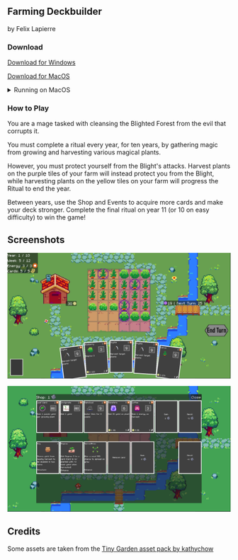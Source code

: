 ## Farming Deckbuilder

by Felix Lapierre

### Download

[Download for Windows](https://drive.google.com/file/d/1PcUSdRndIwx6YSG7kH4FUZ9J5JX0olmw/view?usp=sharing)

[Download for MacOS](https://drive.google.com/file/d/1axoEeiu4KYO_rstGDVbbsQZqViINLOEh/view?usp=sharing)

<details><summary>Running on MacOS</summary>

Download FarmingDeckbuilder.zip from the above link, unzip the folder, and move the application file to the Applications folder.

When you run the app for the first time, the following dialog is displayed:

> "FarmingDeckbuilder" can't be opened because Apple cannot check it for malicious software.
> 
> The software needs to be updated. Contact the developer for more information

To run the app, you can temporarily override Gatekeeper: Open System Preferences, click Security & Privacy, then click General. You will see "FarmingDeckbuilder" was blocked from use because it is not from an identified developer. Click "Open Anyway".

- On MacOS Sonoma: click System Settings then Privacy & Security, then scroll down to the Security section, then click Open Anyways 

</details>

### How to Play

You are a mage tasked with cleansing the Blighted Forest from the evil that corrupts it.

You must complete a ritual every year, for ten years, by gathering magic from growing and harvesting various magical plants.

However, you must protect yourself from the Blight's attacks. Harvest plants on the purple tiles of your farm will instead protect you from the Blight, while harvesting plants on the yellow tiles on your farm will progress the Ritual to end the year.

Between years, use the Shop and Events to acquire more cards and make your deck stronger. Complete the final ritual on year 11 (or 10 on easy difficulty) to win the game!

## Screenshots

![The farm](docs/farm.png)

![The shop](docs/shop.png)

## Credits

Some assets are taken from the [Tiny Garden asset pack by kathychow](https://kathychow.itch.io/16x16-tiny-garden-free-pack)
